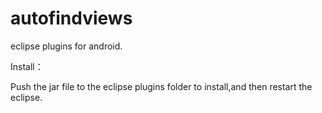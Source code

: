 # autofindviews
eclipse plugins for android.

Install：

Push the jar file to the eclipse plugins folder to install,and then restart the eclipse.
